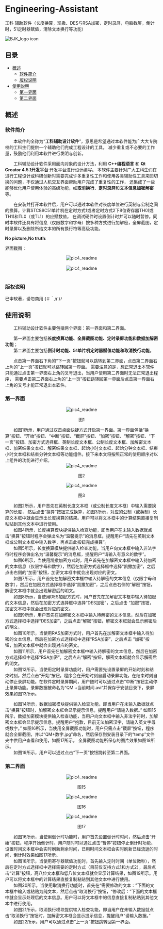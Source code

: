 # Engineering-Assistant
工科 辅助软件（长度换算，凯撒、DES与RSA加密，定时录屏，电脑截屏，倒计时，51定时器赋值，清除文本换行等功能）<br>

![BJK_logo icon](https://github.com/bjk12/LittleBird_TypeExercise/blob/main/bjk1.ico)  
## 目录
* [概述](#概述)
  * [软件简介](#软件简介)
  * [版权说明](#版权说明)
* [使用说明](#使用说明)
  * [第一界面](#第一界面)
  * [第二界面](#第二界面)

## 概述
### 软件简介
&#8195;&#8195;本软件的全称为“**工科辅助设计软件**”，意思是希望通过本软件能为广大大专院校的工科生们提供一个辅助他们完成工程设计的工具，
减少重复或不必要的工作量，鼓励他们利用本软件进行发明与创新。<br>

&#8195;&#8195;工科辅助设计软件采用面向对象的设计方法，利用 **C++编程语言** 和 **Qt Creator 4.5.1开发平台** 开发平台进行设计编写。
本软件主要针对广大工科生们在进行工程设计或科研创新时需要完成许多重复性工作和使用各类辅助性工具来回切换的问题，不仅通过人机交互界面帮助用户完成了重复性的工作，
还集成了一些能够优化用户使用体验的高级功能，如**取消换行**、**定时录屏**和**文本信息加密解密**等。 <br>

&#8195;&#8195;在安装并打开本软件后，用户可以通过本软件对长度单位进行英制与公制之间的换算，计算STC89C51单片机在定时方式1或者定时方式2下8位寄存器TH0(或TH1)和TL0（或TL1）的应赋数值，
在调试硬件时设置倒计时并可以随时暂停，同时本软件还具有将信息（仅限数字和字母）按多种方式进行加解密，全屏截图，定时录屏以及删除所给文本的所有换行符等高级功能。<br>

**No picture,No truth:**<br>

界面截图：<br>
<div align=center><img src="https://github.com/bjk12/git7M3.0/blob/main/pic4_readme/image3v0.png" alt="pic4_readme"/></div><br>

<div align=center><img src="https://github.com/bjk12/git7M3.0/blob/main/pic4_readme/image3v1.png" alt="pic4_readme"/></div><br>

### 版权说明
已申软著，请勿商用 (＃｀д´)ﾉ<br>
## 使用说明
&#8195;&#8195;工科辅助设计软件主要包括两个界面：第一界面和第二界面。<br>

&#8195;&#8195;第一界面主要包括**长度换算功能、全屏截图功能、定时录屏功能和数据加解密功能**；<br>
&#8195;&#8195;第二界面主要包括**倒计时功能、51单片机定时器赋值功能和取消换行功能**。<br>

&#8195;&#8195;点击第一界面右下角的“下一页”按钮就可以跳转到第二界面，点击第二界面右上角的“上一页”按钮就可以跳转回第一界面。
需要注意的是，想正常退出本软件只能通过点击第一界面右上角的叉号退出，当用户使用第二界面时无法正常退出程序，
需要点击第二界面右上角的“上一页”按钮跳转回第一界面后点击第一界面右上角的叉号才能正常退出本软件。<br>

### 第一界面
<div align=center><img src="https://github.com/bjk12/git7M3.0/blob/main/pic4_readme/image3v1.png" alt="pic4_readme"/></div>
<p align="center">图1</p>
&#8195;&#8195;如图1所示，用户通过双击桌面快捷方式开启第一界面。第一界面包括“换算”按钮、“开始”按钮、“中断”按钮、“截屏”按钮、“加密”按钮、“解密”按钮、“下一页”按钮、加密方式选择框、英制长度文本框、公制长度文本框、加解密文本框、加密结果文本框、解密结果文本框、起始小时文本框、起始分钟文本框、结束小时文本框和结束分钟文本框等功能组件。接下来本文将按照正常的使用顺序对以上组件的功能进行介绍。<br>
<div align=center><img src="https://github.com/bjk12/git7M3.0/blob/main/pic4_readme/image3v1.png" alt="pic4_readme"/></div>
<p align="center">图2</p>
<div align=center><img src="https://github.com/bjk12/git7M3.0/blob/main/pic4_readme/image3v1.png" alt="pic4_readme"/></div>
<p align="center">图3</p>
&#8195;&#8195;如图2所示，用户首先在英制长度文本框（或公制长度文本框）中输入需要换算的长度， 然后点击“换算”按钮完成换算，如图3所示，对应的公制（或英制）长度文本框中就会显示出长度换算的结果。用户可以将文本框中的计算结果直接复制粘贴到其他文本中进行使用。<br>
&#8195;&#8195;如图4所示，长度换算模块提供输入检查功能，即当用户在未输入数据就点击“换算”按钮时程序会弹出名为“温馨提示”的消息框，提醒用户“请先在英制文本框或公制文本框中输入数字，再点击此按钮完成换算”。<br>
&#8195;&#8195;如图5所示，长度换算模块提供输入检查功能，当用户向文本框中输入非法字符时程序会弹出名为“温馨提示”的消息框，提醒用户“请输入有意义的数字”。<br>
&#8195;&#8195;如图6所示，当使用凯撒加密方式时，用户首先在加解密文本框中输入待加密的文本信息（仅限字母和数字），然后在加密方式选择框中选择“凯撒加密”，之后点击右侧的“加密”按钮，加密文本框中就会出现对应的密文。<br>
&#8195;&#8195;如图7所示，用户首先在加解密文本框中输入待解密的文本信息（仅限字母和数字），然后在加密方式选择框中选择“凯撒加密”，之后点击右侧的“解密”按钮，解密文本框中就会出现解密后的明文。<br>
&#8195;&#8195;如图8所示，当使用DES加密方式时，用户首先在加解密文本框中输入待加密的文本信息，然后在加密方式选择框中选择“DES加密”，之后点击 “加密”按钮，加密文本框中就会出现对应的密文。<br>
&#8195;&#8195;如图9所示，用户首先在加解密文本框中输入待解密的文本信息，然后在加密方式选择框中选择“DES加密”，之后点击“解密”按钮，解密文本框就会显示解密后的明文。<br>
&#8195;&#8195;如图10所示，当使用RAS加密方式时，用户首先在加解密文本框中输入待加密的文本信息，然后在加密方式选择框中选择“RSA加密”，之后点击 “加密”按钮，加密文本框中就会出现对应的密文。<br>
&#8195;&#8195;如图11所示，用户首先在加解密文本框中输入待解密的文本信息，然后在加密方式选择框中选择“RSA加密”，之后点击“解密”按钮，解密文本框就会显示解密后的明文。<br>
&#8195;&#8195;如图12所示，当使用定时录屏功能时，用户需要先设置录屏的开始时刻和结束时刻，然后点击“开始”按钮。程序会在开始时刻自启动录屏功能，在结束时刻自动停止录屏功能。在软件定时录屏期间，用户随时可以通过点击“中断”按钮主动停止录屏功能。录屏数据被命名为“QM +当前时间.avi”并保存于安装目录下，录屏效果如图13所示。<br>

&#8195;&#8195;如图14所示，数据加密模块提供输入检查功能，即当用户在未输入数据就点击“换算”按钮时，加解密文本框会显示提示信息，提醒用户“请输入数据。”
如图15所示，数据加密模块提供输入检查功能，当用户向文本框中输入非法字符时，加解密文本框会显示提示信息，提醒用户“抱歉，目前无法加密汉字，请输入英文字母或数字。”
如图16所示，当使用全屏截图功能时，用户只需点击“截屏”按钮，程序就会全屏截图，并以“QM+数字.jpg”命名，然后保存到安装目录下的“temp”文件夹中供用户查看和使用，如图17所示。
全屏截图功能所保存的图片效果如图18所示。<br>
&#8195;&#8195;如图19所示，用户可以通过点击“下一页”按钮跳转至第二界面。<br>

### 第二界面
<div align=center><img src="https://github.com/bjk12/git7M3.0/blob/main/pic4_readme/image3v1.png" alt="pic4_readme"/></div>
<p align="center">图15</p>
<div align=center><img src="https://github.com/bjk12/git7M3.0/blob/main/pic4_readme/image3v1.png" alt="pic4_readme"/></div>
<p align="center">图16</p>
<div align=center><img src="https://github.com/bjk12/git7M3.0/blob/main/pic4_readme/image3v1.png" alt="pic4_readme"/></div>
<p align="center">图17</p>
&#8195;&#8195;如图16所示，当使用倒计时功能时，用户首先设置倒计时时间，然后点击“开始”按钮，程序开始倒计时。用户随时可以通过点击“暂停”按钮停止倒计时功能。设置时间文本框中会实时刷新剩余时间，已用时间文本框会实时刷新已经流逝的时间，倒计时效果如图17所示。<br>
&#8195;&#8195;如图18所示，当使用寄存器赋值功能时，首先输入定时时间（单位微秒），然后在定时方式选择框中选择需要的定时方式（目前仅支持方式1和方式2），最后点击“计算”按钮，高八位文本框和低八位文本框就会显示计算结果，如图19所示。用户可以将文本框中的计算结果直接复制粘贴到其他文本中进行使用。<br>
&#8195;&#8195;如图20所示，当使用取消换行功能时，首先在“需要修改的文本：”下面的文本框中输入或粘贴为纯文本，然后点击“取消换行”按钮，“修改后：”下面的文本框中就会显示处理后的文本信息。用户可以将文本框中的信息直接复制粘贴到其他文本中进行使用。<br>
&#8195;&#8195;如图21所示，取消换行模块提供输入检查功能，即当用户在未输入数据就点击“取消换行”按钮时，加解密文本框会显示提示信息，提醒用户“请输入数据。”<br>
&#8195;&#8195;如图22所示，用户可以通过点击“上一页”按钮跳转回第一界面。 <br>
&#8195;&#8195;<br>
